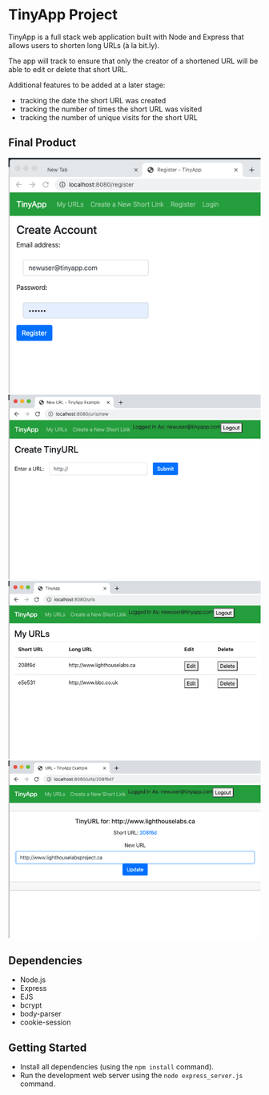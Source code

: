 # TinyApp Project

TinyApp is a full stack web application built with Node and Express that allows users to shorten long URLs (à la bit.ly).

The app will track to ensure that only the creator of a shortened URL will be able to edit or delete that short URL. 

Additional features to be added at a later stage:
- tracking the date the short URL was created
- tracking the number of times the short URL was visited
- tracking the number of unique visits for the short URL

## Final Product

!["Screenshot of Register page"](https://github.com/unicornteacup/tinyapp/blob/master/docs/TinyApp%20Register.png?raw=true)
!["Screenshot of Create New ShortURL page"](https://github.com/unicornteacup/tinyapp/blob/master/docs/TinyApp%20Create%20New.png?raw=true)
!["Screenshot of MyURLs page"](https://github.com/unicornteacup/tinyapp/blob/master/docs/TinyApp%20MyURLs.png?raw=true)
!["Screenshot of Edit URL page"](https://github.com/unicornteacup/tinyapp/blob/master/docs/TinyApp%20Edit.png?raw=true)

## Dependencies

- Node.js
- Express
- EJS
- bcrypt
- body-parser
- cookie-session

## Getting Started

- Install all dependencies (using the `npm install` command).
- Run the development web server using the `node express_server.js` command.